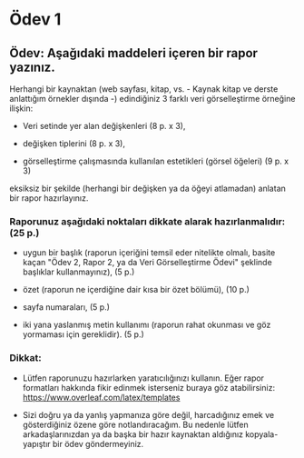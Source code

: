 # Ödev 1

## Ödev: Aşağıdaki maddeleri içeren bir rapor yazınız.

Herhangi bir kaynaktan (web sayfası, kitap, vs. - Kaynak kitap ve derste anlattığım örnekler dışında -) edindiğiniz 3 farklı veri görselleştirme örneğine ilişkin:

  * Veri setinde yer alan değişkenleri (8 p. x 3),

  * değişken tiplerini (8 p. x 3),

  * görselleştirme çalışmasında kullanılan estetikleri (görsel öğeleri) (9 p. x 3)

eksiksiz bir şekilde (herhangi bir değişken ya da öğeyi atlamadan) anlatan bir rapor hazırlayınız.

### Raporunuz aşağıdaki noktaları dikkate alarak hazırlanmalıdır: (25 p.)

* uygun bir başlık (raporun içeriğini temsil eder nitelikte olmalı, basite kaçan "Ödev 2, Rapor 2, ya da Veri Görselleştirme Ödevi" şeklinde başlıklar kullanmayınız), (5 p.)

* özet (raporun ne içerdiğine dair kısa bir özet bölümü), (10 p.)

* sayfa numaraları, (5 p.)

* iki yana yaslanmış metin kullanımı (raporun rahat okunması ve göz yormaması için gereklidir). (5 p.)

### Dikkat:

* Lütfen raporunuzu hazırlarken yaratıcılığınızı kullanın. Eğer rapor formatları hakkında fikir edinmek isterseniz buraya göz atabilirsiniz: https://www.overleaf.com/latex/templates

* Sizi doğru ya da yanlış yapmanıza göre değil, harcadığınız emek ve gösterdiğiniz özene göre notlandıracağım. Bu nedenle lütfen arkadaşlarınızdan ya da başka bir hazır kaynaktan aldığınız kopyala-yapıştır bir ödev göndermeyiniz.






